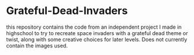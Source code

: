 # Grateful-Dead-Invaders
this repository contains the code from an independent project I made in highschool to try to recreate space invaders with a grateful dead theme or twist, along with some creative choices for later levels. Does not currently contain the images used.

